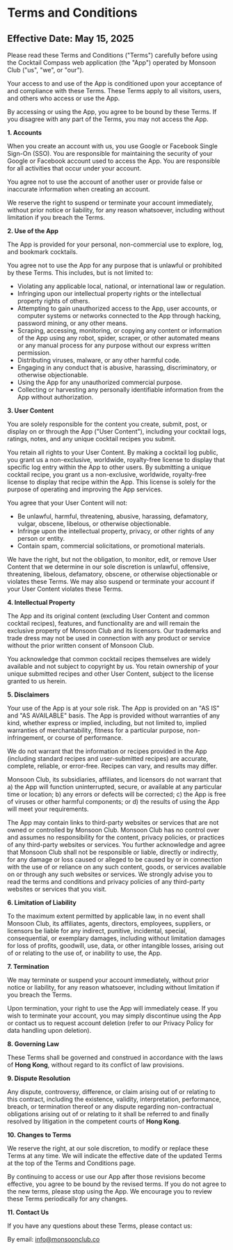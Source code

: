 # Terms and Conditions

## Effective Date: May 15, 2025

Please read these Terms and Conditions ("Terms") carefully before using the Cocktail Compass web application (the "App") operated by Monsoon Club ("us", "we", or "our").

Your access to and use of the App is conditioned upon your acceptance of and compliance with these Terms. These Terms apply to all visitors, users, and others who access or use the App.

By accessing or using the App, you agree to be bound by these Terms. If you disagree with any part of the Terms, you may not access the App.

**1. Accounts**

When you create an account with us, you use Google or Facebook Single Sign-On (SSO). You are responsible for maintaining the security of your Google or Facebook account used to access the App. You are responsible for all activities that occur under your account.

You agree not to use the account of another user or provide false or inaccurate information when creating an account.

We reserve the right to suspend or terminate your account immediately, without prior notice or liability, for any reason whatsoever, including without limitation if you breach the Terms.

**2. Use of the App**

The App is provided for your personal, non-commercial use to explore, log, and bookmark cocktails.

You agree not to use the App for any purpose that is unlawful or prohibited by these Terms. This includes, but is not limited to:

* Violating any applicable local, national, or international law or regulation.
* Infringing upon our intellectual property rights or the intellectual property rights of others.
* Attempting to gain unauthorized access to the App, user accounts, or computer systems or networks connected to the App through hacking, password mining, or any other means.
* Scraping, accessing, monitoring, or copying any content or information of the App using any robot, spider, scraper, or other automated means or any manual process for any purpose without our express written permission.
* Distributing viruses, malware, or any other harmful code.
* Engaging in any conduct that is abusive, harassing, discriminatory, or otherwise objectionable.
* Using the App for any unauthorized commercial purpose.
* Collecting or harvesting any personally identifiable information from the App without authorization.

**3. User Content**

You are solely responsible for the content you create, submit, post, or display on or through the App ("User Content"), including your cocktail logs, ratings, notes, and any unique cocktail recipes you submit.

You retain all rights to your User Content. By making a cocktail log public, you grant us a non-exclusive, worldwide, royalty-free license to display that specific log entry within the App to other users. By submitting a unique cocktail recipe, you grant us a non-exclusive, worldwide, royalty-free license to display that recipe within the App. This license is solely for the purpose of operating and improving the App services.

You agree that your User Content will not:

* Be unlawful, harmful, threatening, abusive, harassing, defamatory, vulgar, obscene, libelous, or otherwise objectionable.
* Infringe upon the intellectual property, privacy, or other rights of any person or entity.
* Contain spam, commercial solicitations, or promotional materials.

We have the right, but not the obligation, to monitor, edit, or remove User Content that we determine in our sole discretion is unlawful, offensive, threatening, libelous, defamatory, obscene, or otherwise objectionable or violates these Terms. We may also suspend or terminate your account if your User Content violates these Terms.

**4. Intellectual Property**

The App and its original content (excluding User Content and common cocktail recipes), features, and functionality are and will remain the exclusive property of Monsoon Club and its licensors. Our trademarks and trade dress may not be used in connection with any product or service without the prior written consent of Monsoon Club.

You acknowledge that common cocktail recipes themselves are widely available and not subject to copyright by us. You retain ownership of your unique submitted recipes and other User Content, subject to the license granted to us herein.

**5. Disclaimers**

Your use of the App is at your sole risk. The App is provided on an "AS IS" and "AS AVAILABLE" basis. The App is provided without warranties of any kind, whether express or implied, including, but not limited to, implied warranties of merchantability, fitness for a particular purpose, non-infringement, or course of performance.

We do not warrant that the information or recipes provided in the App (including standard recipes and user-submitted recipes) are accurate, complete, reliable, or error-free. Recipes can vary, and results may differ.

Monsoon Club, its subsidiaries, affiliates, and licensors do not warrant that a) the App will function uninterrupted, secure, or available at any particular time or location; b) any errors or defects will be corrected; c) the App is free of viruses or other harmful components; or d) the results of using the App will meet your requirements.

The App may contain links to third-party websites or services that are not owned or controlled by Monsoon Club. Monsoon Club has no control over and assumes no responsibility for the content, privacy policies, or practices of any third-party websites or services. You further acknowledge and agree that Monsoon Club shall not be responsible or liable, directly or indirectly, for any damage or loss caused or alleged to be caused by or in connection with the use of or reliance on any such content, goods, or services available on or through any such websites or services. We strongly advise you to read the terms and conditions and privacy policies of any third-party websites or services that you visit.

**6. Limitation of Liability**

To the maximum extent permitted by applicable law, in no event shall Monsoon Club, its affiliates, agents, directors, employees, suppliers, or licensors be liable for any indirect, punitive, incidental, special, consequential, or exemplary damages, including without limitation damages for loss of profits, goodwill, use, data, or other intangible losses, arising out of or relating to the use of, or inability to use, the App.

**7. Termination**

We may terminate or suspend your account immediately, without prior notice or liability, for any reason whatsoever, including without limitation if you breach the Terms.

Upon termination, your right to use the App will immediately cease. If you wish to terminate your account, you may simply discontinue using the App or contact us to request account deletion (refer to our Privacy Policy for data handling upon deletion).

**8. Governing Law**

These Terms shall be governed and construed in accordance with the laws of **Hong Kong**, without regard to its conflict of law provisions.

**9. Dispute Resolution**

Any dispute, controversy, difference, or claim arising out of or relating to this contract, including the existence, validity, interpretation, performance, breach, or termination thereof or any dispute regarding non-contractual obligations arising out of or relating to it shall be referred to and finally resolved by litigation in the competent courts of **Hong Kong**.

**10. Changes to Terms**

We reserve the right, at our sole discretion, to modify or replace these Terms at any time. We will indicate the effective date of the updated Terms at the top of the Terms and Conditions page.

By continuing to access or use our App after those revisions become effective, you agree to be bound by the revised terms. If you do not agree to the new terms, please stop using the App. We encourage you to review these Terms periodically for any changes.

**11. Contact Us**

If you have any questions about these Terms, please contact us:

By email: info@monsoonclub.co